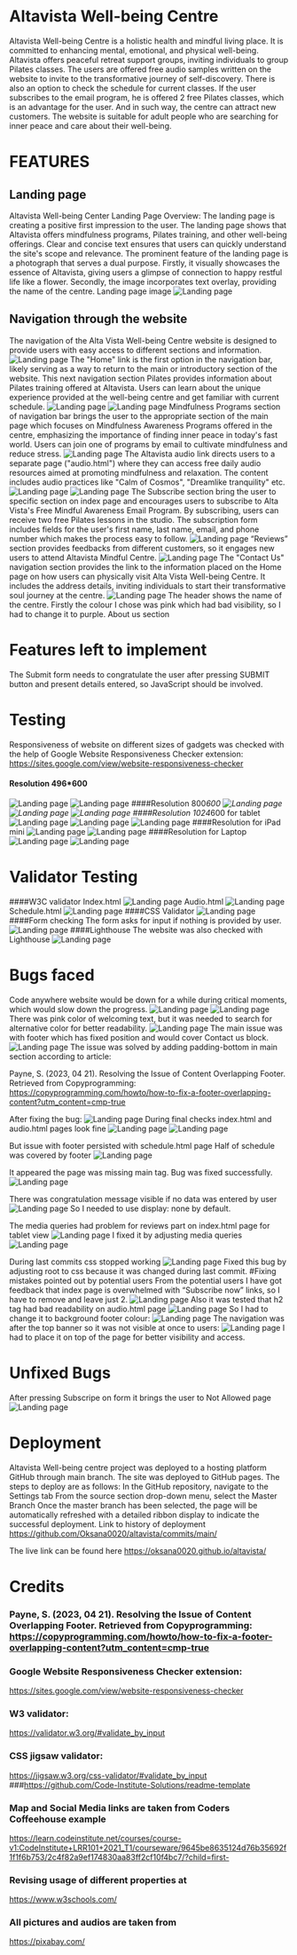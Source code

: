 # Altavista Well-being Centre
Altavista Well-being Centre is a holistic health and mindful living place. It is committed to enhancing mental, emotional, and physical well-being. Altavista offers peaceful retreat support groups, inviting individuals to group Pilates classes. The users are offered free audio samples written on the website to invite to the transformative journey of self-discovery. There is also an option to check the schedule for current classes. If the user subscribes to the email program, he is offered 2 free Pilates classes, which is an advantage for the user. And in such way, the centre can attract new customers. The website is suitable for adult people who are searching for inner peace and care about their well-being.

# FEATURES
## Landing page
Altavista Well-being Center Landing Page Overview:
The landing page is creating a positive first impression to the user. The landing page shows that Altavista offers mindfulness programs, Pilates training, and other well-being offerings. Clear and concise text ensures that users can quickly understand the site's scope and relevance. The prominent feature of the landing page is a photograph that serves a dual purpose. Firstly, it visually showcases the essence of Altavista, giving users a glimpse of connection to happy restful life like a flower. Secondly, the image incorporates text overlay, providing the name of the centre.
Landing page image
![Landing page](readmeimages/pic1.jpg)

## Navigation through the website

The navigation of the Alta Vista Well-being Centre website is designed to provide users with easy access to different sections and information.
![Landing page](readmeimages/pic2.jpg)
The "Home" link is the first option in the navigation bar, likely serving as a way to return to the main or introductory section of the website. This next navigation section Pilates provides information about Pilates training offered at Altavista. Users can learn about the unique experience provided at the well-being centre and get familiar with current schedule.
![Landing page](readmeimages/pic3.jpg)
![Landing page](readmeimages/pic4.jpg)
Mindfulness Programs section of navigation bar brings the user to the appropriate section of the main page which focuses on Mindfulness Awareness Programs offered in the centre, emphasizing the importance of finding inner peace in today's fast world. Users can join one of programs by email to cultivate mindfulness and reduce stress.
![Landing page](readmeimages/pic5.jpg)
The Altavista audio link directs users to a separate page ("audio.html") where they can access free daily audio resources aimed at promoting mindfulness and relaxation. The content includes audio practices like "Calm of Cosmos", "Dreamlike tranquility" etc.
![Landing page](readmeimages/pic6.jpg)
![Landing page](readmeimages/pic7.jpg)
The Subscribe section bring the user to specific section on index page and encourages users to subscribe to Alta Vista's Free Mindful Awareness Email Program. By subscribing, users can receive two free Pilates lessons in the studio. The subscription form includes fields for the user's first name, last name, email, and phone number which makes the process easy to follow.
![Landing page](readmeimages/pic8.jpg)
“Reviews” section provides feedbacks from different customers, so it engages new users to attend Altavista Mindful Centre.
![Landing page](readmeimages/pic9.jpg)
The "Contact Us" navigation section provides the link to the information placed on the Home page on how users can physically visit Alta Vista Well-being Centre. It includes the address details, inviting individuals to start their transformative soul journey at the centre.
![Landing page](readmeimages/pic10.jpg)
The header shows the name of the centre. Firstly the colour I chose was pink which had bad visibility, so I had to change it to purple.
About us section

# Features left to implement

The Submit form needs to congratulate the user after pressing SUBMIT button and present details entered, so JavaScript should be involved.

# Testing
Responsiveness of website on different sizes of gadgets was checked with the help of Google Website Responsiveness Checker extension:
<https://sites.google.com/view/website-responsiveness-checker>
#### Resolution 496*600
![Landing page](readmeimages/pic11.jpg)
![Landing page](readmeimages/pic12.jpg)
####Resolution 800*600
![Landing page](readmeimages/pic13.jpg)
![Landing page](readmeimages/pic14.jpg)
![Landing page](readmeimages/pic15.jpg)
####Resolution 1024*600 for tablet
![Landing page](readmeimages/pic16.jpg)
![Landing page](readmeimages/pic17.jpg)
![Landing page](readmeimages/pic18.jpg)
####Resolution for iPad mini
![Landing page](readmeimages/pic19.jpg)
![Landing page](readmeimages/pic20.jpg)
####Resolution for Laptop
![Landing page](readmeimages/pic21.jpg)
![Landing page](readmeimages/pic22.jpg)
# Validator Testing
####W3C validator
Index.html
![Landing page](readmeimages/pic41.jpg)
Audio.html
![Landing page](readmeimages/pic42.jpg)
Schedule.html
![Landing page](readmeimages/pic43.jpg)
####CSS Validator
![Landing page](readmeimages/pic44.jpg)
####Form checking
The form asks for input if nothing is provided by user.
![Landing page](readmeimages/pic45.jpg)
####Lighthouse
The website was also checked with Lighthouse
![Landing page](readmeimages/pic46.jpg)

# Bugs faced

Code anywhere website would be down for a while during critical moments, which would slow down the progress.
![Landing page](readmeimages/pic23.jpg)
![Landing page](readmeimages/pic24.jpg)
There was pink color of welcoming text, but it was needed to search for alternative color for better readability.
![Landing page](readmeimages/pic25.jpg)
The main issue was with footer which has fixed position and would cover Contact us block.
![Landing page](readmeimages/pic26.jpg)
The issue was solved by adding padding-bottom in main section according to article:

Payne, S. (2023, 04 21). Resolving the Issue of Content Overlapping Footer. Retrieved from Copyprogramming: <https://copyprogramming.com/howto/how-to-fix-a-footer-overlapping-content?utm_content=cmp-true>

After fixing the bug:
![Landing page](readmeimages/pic27.jpg)
During final checks index.html and audio.html pages look fine
![Landing page](readmeimages/pic28.jpg)
![Landing page](readmeimages/pic29.jpg)

But issue with footer persisted with schedule.html page
Half of schedule was covered by footer
![Landing page](readmeimages/pic30.jpg)

It appeared the page was missing main tag. Bug was fixed successfully.
![Landing page](readmeimages/pic31.jpg)

There was congratulation message visible if no data was entered by user
![Landing page](readmeimages/pic32.jpg)
So I needed to use display: none by default.

The media queries had problem for reviews part on index.html page for tablet view
![Landing page](readmeimages/pic33.jpg)
I fixed it by adjusting media queries
![Landing page](readmeimages/pic34.jpg)

During last commits css stopped working
![Landing page](readmeimages/pic35.jpg)
Fixed this bug by adjusting root to css because it was changed during last commit.
#Fixing mistakes pointed out by potential users
From the potential users I have got feedback that index page is overwhelmed with “Subscribe now” links, so I have to remove and leave just 2.
![Landing page](readmeimages/pic36.jpg)
Also it was tested that h2 tag had bad readability on audio.html page
![Landing page](readmeimages/pic37.jpg)
So I had to change it to background footer colour:
![Landing page](readmeimages/pic38.jpg)
The navigation was after the top banner so it was not visible at once to users:
![Landing page](readmeimages/pic39.jpg)
I had to place it on top of the page for better visibility and access.

# Unfixed Bugs

After pressing Subscripe on form it brings the user to Not Allowed page
![Landing page](readmeimages/pic40.jpg)

# Deployment

Altavista Well-being centre project was deployed to a hosting platform GitHub through main branch.
The site was deployed to GitHub pages. The steps to deploy are as follows:
In the GitHub repository, navigate to the Settings tab
From the source section drop-down menu, select the Master Branch
Once the master branch has been selected, the page will be automatically refreshed with a detailed ribbon display to indicate the successful deployment.
Link to history of deployment
https://github.com/Oksana0020/altavista/commits/main/

The live link can be found here
<https://oksana0020.github.io/altavista/>

# Credits
### Payne, S. (2023, 04 21). Resolving the Issue of Content Overlapping Footer. Retrieved from Copyprogramming: <https://copyprogramming.com/howto/how-to-fix-a-footer-overlapping-content?utm_content=cmp-true>
### Google Website Responsiveness Checker extension:
<https://sites.google.com/view/website-responsiveness-checker>
### W3 validator:
<https://validator.w3.org/#validate_by_input>
### CSS jigsaw validator:
<https://jigsaw.w3.org/css-validator/#validate_by_input>
###<https://github.com/Code-Institute-Solutions/readme-template>

### Map and Social Media links are taken from Coders Coffeehouse example
<https://learn.codeinstitute.net/courses/course-v1:CodeInstitute+LRR101+2021_T1/courseware/9645be8635124d76b35692f1f1f6b753/2c4f82a9ef174830aa83ff2cf10f4bc7/?child=first->
### Revising usage of different properties at
<https://www.w3schools.com/>
### All pictures and audios are taken from
<https://pixabay.com/>

